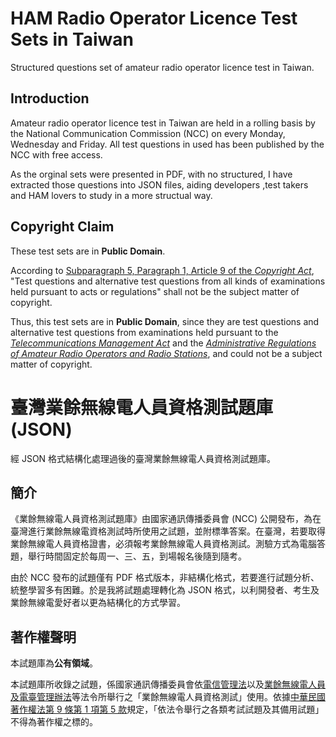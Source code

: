 # HAM Radio Operator Licence Test Sets in Taiwan
Structured questions set of amateur radio operator licence test in Taiwan.

## Introduction
Amateur radio operator licence test in Taiwan are held in a rolling basis by the National Communication Commission (NCC) on every Monday, Wednesday and Friday. All test questions in used has been published by the NCC with free access. 

As the orginal sets were presented in PDF, with no structured, I have extracted those questions into JSON files, aiding developers ,test takers and HAM lovers to study in a more structual way.

## Copyright Claim
These test sets are in **Public Domain**.

According to [Subparagraph 5, Paragraph 1, Article 9 of the *Copyright Act*](https://law.moj.gov.tw/ENG/LawClass/LawSearchContent.aspx?pcode=J0070017&norge=9), "Test questions and alternative test questions from all kinds of examinations held pursuant to acts or regulations" shall not be the subject matter of copyright. 

Thus, this test sets are in **Public Domain**, since they are test questions and alternative test questions from examinations held pursuant to the [*Telecommunications Management Act*](https://law.moj.gov.tw/ENG/LawClass/LawAll.aspx?pcode=K0060111) and the [*Administrative Regulations of Amateur Radio Operators and Radio Stations*](https://law.moj.gov.tw/ENG/LawClass/LawAll.aspx?pcode=K0060145), and could not be a subject matter of copyright. 

# 臺灣業餘無線電人員資格測試題庫 (JSON)
經 JSON 格式結構化處理過後的臺灣業餘無線電人員資格測試題庫。

## 簡介
《業餘無線電人員資格測試題庫》由國家通訊傳播委員會 (NCC) 公開發布，為在臺灣進行業餘無線電資格測試時所使用之試題，並附標準答案。在臺灣，若要取得業餘無線電人員資格證書，必須報考業餘無線電人員資格測試。測驗方式為電腦答題，舉行時間固定於每周一、三、五，到場報名後隨到隨考。

由於 NCC 發布的試題僅有 PDF 格式版本，非結構化格式，若要進行試題分析、統整學習多有困難。於是我將試題處理轉化為 JSON 格式，以利開發者、考生及業餘無線電愛好者以更為結構化的方式學習。

## 著作權聲明
本試題庫為**公有領域**。

本試題庫所收錄之試題，係國家通訊傳播委員會依[電信管理法](https://law.moj.gov.tw/LawClass/LawAll.aspx?pcode=K0060111)以及[業餘無線電人員及電臺管理辦法](https://law.moj.gov.tw/LawClass/LawAll.aspx?pcode=K0060145)等法令所舉行之「業餘無線電人員資格測試」使用。依據[中華民國著作權法第 9 條第 1 項第 5 款](https://law.moj.gov.tw/LawClass/LawSingle.aspx?pcode=J0070017&flno=9)規定，「依法令舉行之各類考試試題及其備用試題」不得為著作權之標的。

